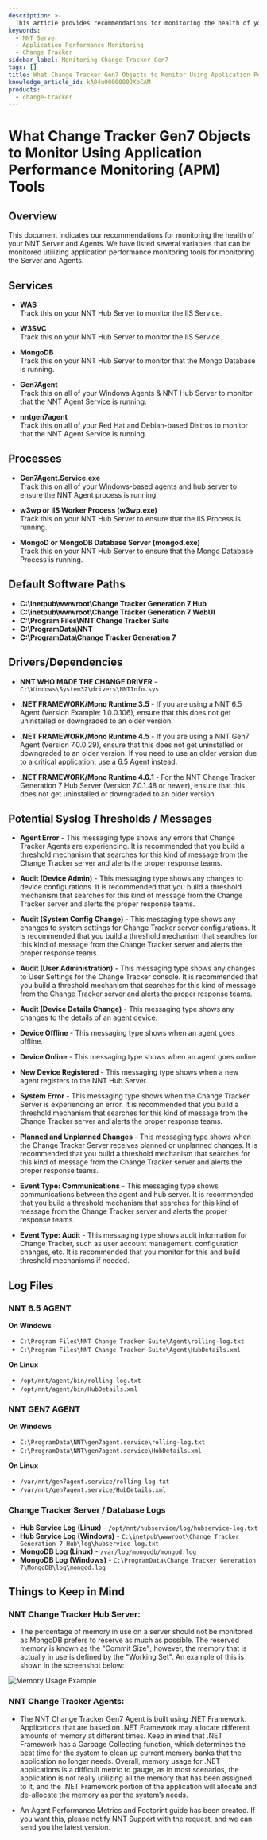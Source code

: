 ```yaml
---
description: >-
  This article provides recommendations for monitoring the health of your NNT Server and Agents using Application Performance Monitoring (APM) tools.
keywords:
  - NNT Server
  - Application Performance Monitoring
  - Change Tracker
sidebar_label: Monitoring Change Tracker Gen7
tags: []
title: What Change Tracker Gen7 Objects to Monitor Using Application Performance Monitoring (APM) Tools
knowledge_article_id: kA04u0000000JXbCAM
products:
  - change-tracker
---
```


# What Change Tracker Gen7 Objects to Monitor Using Application Performance Monitoring (APM) Tools

## Overview

This document indicates our recommendations for monitoring the health of your NNT Server and Agents. We have listed several variables that can be monitored utilizing application performance monitoring tools for monitoring the Server and Agents.

## Services

- **WAS**  
  Track this on your NNT Hub Server to monitor the IIS Service.

- **W3SVC**  
  Track this on your NNT Hub Server to monitor the IIS Service.

- **MongoDB**  
  Track this on your NNT Hub Server to monitor that the Mongo Database is running.

- **Gen7Agent**  
  Track this on all of your Windows Agents & NNT Hub Server to monitor that the NNT Agent Service is running.

- **nntgen7agent**  
  Track this on all of your Red Hat and Debian-based Distros to monitor that the NNT Agent Service is running.

## Processes

- **Gen7Agent.Service.exe**  
  Track this on all of your Windows-based agents and hub server to ensure the NNT Agent process is running.

- **w3wp or IIS Worker Process (w3wp.exe)**  
  Track this on your NNT Hub Server to ensure that the IIS Process is running.

- **MongoD or MongoDB Database Server (mongod.exe)**  
  Track this on your NNT Hub Server to ensure that the Mongo Database Process is running.

## Default Software Paths

- **C:\inetpub\wwwroot\Change Tracker Generation 7 Hub**
- **C:\inetpub\wwwroot\Change Tracker Generation 7 WebUI**
- **C:\Program Files\NNT Change Tracker Suite**
- **C:\ProgramData\NNT**
- **C:\ProgramData\Change Tracker Generation 7**

## Drivers/Dependencies

- **NNT WHO MADE THE CHANGE DRIVER** - `C:\Windows\System32\drivers\NNTInfo.sys`

- **.NET FRAMEWORK/Mono Runtime 3.5** - If you are using a NNT 6.5 Agent (Version Example: 1.0.0.106), ensure that this does not get uninstalled or downgraded to an older version.

- **.NET FRAMEWORK/Mono Runtime 4.5** - If you are using a NNT Gen7 Agent (Version 7.0.0.29), ensure that this does not get uninstalled or downgraded to an older version. If you need to use an older version due to a critical application, use a 6.5 Agent instead.

- **.NET FRAMEWORK/Mono Runtime 4.6.1** - For the NNT Change Tracker Generation 7 Hub Server (Version 7.0.1.48 or newer), ensure that this does not get uninstalled or downgraded to an older version.

## Potential Syslog Thresholds / Messages

- **Agent Error** - This messaging type shows any errors that Change Tracker Agents are experiencing. It is recommended that you build a threshold mechanism that searches for this kind of message from the Change Tracker server and alerts the proper response teams.

- **Audit (Device Admin)** - This messaging type shows any changes to device configurations. It is recommended that you build a threshold mechanism that searches for this kind of message from the Change Tracker server and alerts the proper response teams.

- **Audit (System Config Change)** - This messaging type shows any changes to system settings for Change Tracker server configurations. It is recommended that you build a threshold mechanism that searches for this kind of message from the Change Tracker server and alerts the proper response teams.

- **Audit (User Administration)** - This messaging type shows any changes to User Settings for the Change Tracker console. It is recommended that you build a threshold mechanism that searches for this kind of message from the Change Tracker server and alerts the proper response teams.

- **Audit (Device Details Change)** - This messaging type shows any changes to the details of an agent device.

- **Device Offline** - This messaging type shows when an agent goes offline.

- **Device Online** - This messaging type shows when an agent goes online.

- **New Device Registered** - This messaging type shows when a new agent registers to the NNT Hub Server.

- **System Error** - This messaging type shows when the Change Tracker Server is experiencing an error. It is recommended that you build a threshold mechanism that searches for this kind of message from the Change Tracker server and alerts the proper response teams.

- **Planned and Unplanned Changes** - This messaging type shows when the Change Tracker Server receives planned or unplanned changes. It is recommended that you build a threshold mechanism that searches for this kind of message from the Change Tracker server and alerts the proper response teams.

- **Event Type: Communications** - This messaging type shows communications between the agent and hub server. It is recommended that you build a threshold mechanism that searches for this kind of message from the Change Tracker server and alerts the proper response teams.

- **Event Type: Audit** - This messaging type shows audit information for Change Tracker, such as user account management, configuration changes, etc. It is recommended that you monitor for this and build threshold mechanisms if needed.

## Log Files

### NNT 6.5 AGENT

**On Windows**

- `C:\Program Files\NNT Change Tracker Suite\Agent\rolling-log.txt`
- `C:\Program Files\NNT Change Tracker Suite\Agent\HubDetails.xml`

**On Linux**

- `/opt/nnt/agent/bin/rolling-log.txt`
- `/opt/nnt/agent/bin/HubDetails.xml`

### NNT GEN7 AGENT

**On Windows**

- `C:\ProgramData\NNT\gen7agent.service\rolling-log.txt`
- `C:\ProgramData\NNT\gen7agent.service\HubDetails.xml`

**On Linux**

- `/var/nnt/gen7agent.service/rolling-log.txt`
- `/var/nnt/gen7agent.service/HubDetails.xml`

### Change Tracker Server / Database Logs

- **Hub Service Log (Linux)** - `/opt/nnt/hubservice/log/hubservice-log.txt`
- **Hub Service Log (Windows)** - `C:\inetpub\wwwroot\Change Tracker Generation 7 Hub\log\hubservice-log.txt`
- **MongoDB Log (Linux)** - `/var/log/mongodb/mongod.log`
- **MongoDB Log (Windows)** - `C:\ProgramData\Change Tracker Generation 7\MongoDB\log\mongod.log`

## Things to Keep in Mind

### NNT Change Tracker Hub Server:

- The percentage of memory in use on a server should not be monitored as MongoDB prefers to reserve as much as possible. The reserved memory is known as the "Commit Size"; however, the memory that is actually in use is defined by the "Working Set". An example of this is shown in the screenshot below:

![Memory Usage Example](https://nwxcorp--c.na147.content.force.com/sfc/dist/version/download/?oid=00D7000000091pB&ids=0684u00000LdKMT&d=%2Fa%2F4u000000Lzu0%2FU5hmbbSCGprdgx78yG0znAEr91KFgI9.JRyPnMoX.Qk&asPdf=false)

### NNT Change Tracker Agents:

- The NNT Change Tracker Gen7 Agent is built using .NET Framework. Applications that are based on .NET Framework may allocate different amounts of memory at different times. Keep in mind that .NET Framework has a Garbage Collecting function, which determines the best time for the system to clean up current memory banks that the application no longer needs. Overall, memory usage for .NET applications is a difficult metric to gauge, as in most scenarios, the application is not really utilizing all the memory that has been assigned to it, and the .NET Framework portion of the application will allocate and de-allocate the memory as per the system’s needs.

- An Agent Performance Metrics and Footprint guide has been created. If you want this, please notify NNT Support with the request, and we can send you the latest version.